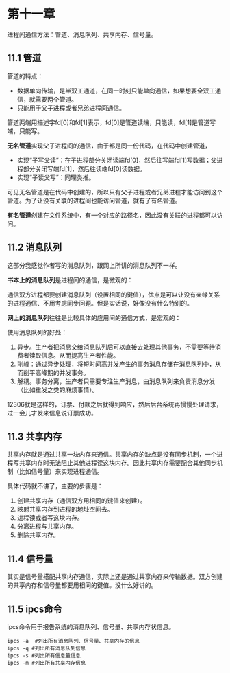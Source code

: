 # 第十一章

进程间通信方法：管道、消息队列、共享内存、信号量。

## 11.1 管道

管道的特点：

- 数据单向传输，是半双工通道，在同一时刻只能单向通信，如果想要全双工通信，就需要两个管道。
- 只能用于父子进程或者兄弟进程间通信。

管道两端用描述字fd[0]和fd[1]表示，fd[0]是管道读端，只能读，fd[1]是管道写端，只能写。

**无名管道**实现父子进程间的通信，由于都是同一份代码，在代码中创建管道，

- 实现“子写父读”：在子进程部分关闭读端fd[0]，然后往写端fd[1]写数据；父进程部分关闭写端fd[1]，然后往读端fd[0]读数据。
- 实现“子读父写”：同理类推。

可见无名管道是在代码中创建的，所以只有父子进程或者兄弟进程才能访问到这个管道。为了让没有关联的进程间也能访问管道，就有了有名管道。

**有名管道**创建在文件系统中，有一个对应的路径名，因此没有关联的进程都可以访问。



## 11.2 消息队列

这部分我感觉作者写的消息队列，跟网上所讲的消息队列不一样。

**书本上的消息队列**是进程间的通信，是微观的：

通信双方进程都要创建消息队列（设置相同的键值），优点是可以让没有亲缘关系的进程通信、不用考虑同步问题。但是实话说，好像没有什么特别的。

**网上的消息队列**往往是比较具体的应用间的通信方式，是宏观的：

使用消息队列的好处：

1. 异步。生产者把消息交给消息队列后可以直接去处理其他事务，不需要等待消费者读取信息。从而提高生产者性能。
2. 削峰：通过异步处理，将短时间高并发产生的事务消息存储在消息队列中，从而削平高峰期的并发事务。
3. 解耦。事务分离，生产者只需要专注生产消息，由消息队列来负责消息分发（比如重发之类的麻烦事情）。

12306就是这样的，订票、付款之后就得到响应，然后后台系统再慢慢处理请求，过一会儿才发来信息说订票成功。



## 11.3 共享内存

共享内存就是通过共享一块内存来通信。共享内存的缺点是没有同步机制，一个进程写共享内存时无法阻止其他进程读这块内存。因此共享内存需要配合其他同步机制（比如信号量）来实现进程通信。

具体代码就不讲了，主要的步骤是：

1. 创建共享内存（通信双方用相同的键值来创建）。
2. 映射共享内存到进程的地址空间去。
3. 进程读或者写这块内存。
4. 分离进程与共享内存。
5. 删除共享内存。



## 11.4 信号量

其实是信号量搭配共享内存通信，实际上还是通过共享内存来传输数据。双方创建的共享内存和信号量都要用相同的键值。没什么好讲的。



## 11.5 ipcs命令

ipcs命令用于报告系统的消息队列、信号量、共享内存状信息。

```shell
ipcs -a  #列出所有消息队列、信号量、共享内存的信息
ipcs -q #列出所有消息队列信息
ipcs -s	#列出所有信息量信息
ipcs -m	#列出所有共享内存信息 
```

